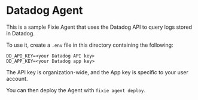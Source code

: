 # Datadog Agent

This is a sample Fixie Agent that uses the Datadog API to query logs stored in Datadog.

To use it, create a `.env` file in this directory containing the following:
```
DD_API_KEY=<your Datadog API key>
DD_APP_KEY=<your Datadog app key>
```
The API key is organization-wide, and the App key is specific to your user account.

You can then deploy the Agent with `fixie agent deploy`.